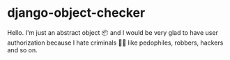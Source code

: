 # django-object-checker
Hello. I'm just an abstract object 📦 and I would be very glad to have user authorization because I hate criminals 🦹‍♂️ like pedophiles, robbers, hackers and so on.
